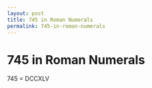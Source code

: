 ```yaml
---
layout: post
title: 745 in Roman Numerals
permalink: 745-in-roman-numerals
---
```


# 745 in Roman Numerals

745 = DCCXLV
